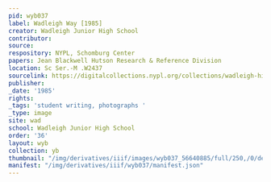 ```yaml
---
pid: wyb037
label: Wadleigh Way [1985]
creator: Wadleigh Junior High School
contributor:
source:
respository: NYPL, Schomburg Center
papers: Jean Blackwell Hutson Research & Reference Division
location: Sc Ser.-M .W2437
sourcelink: https://digitalcollections.nypl.org/collections/wadleigh-high-school-yearbooks#/?tab=navigation
publisher:
_date: '1985'
rights:
_tags: 'student writing, photographs '
_type: image
site: wad
school: Wadleigh Junior High School
order: '36'
layout: wyb
collection: yb
thumbnail: "/img/derivatives/iiif/images/wyb037_56640885/full/250,/0/default.jpg"
manifest: "/img/derivatives/iiif/wyb037/manifest.json"
---
```

